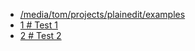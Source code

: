 + [/media/tom/projects/plainedit/examples](//media/tom/projects/plainedit/examples/)
+ [1 # Test 1](//media/tom/projects/plainedit/examples/1/index.html)
+ [2 # Test 2](//media/tom/projects/plainedit/examples/2/index.html)

